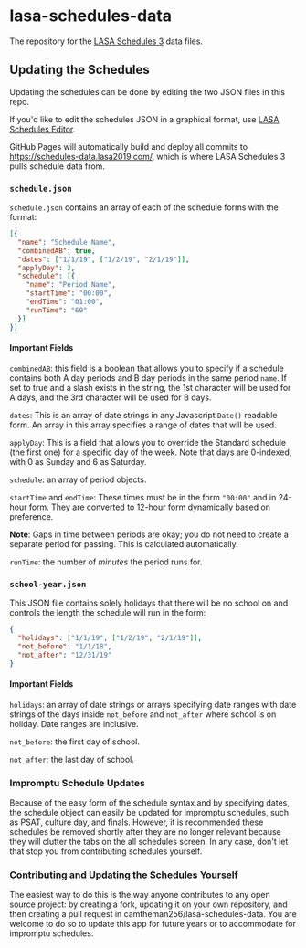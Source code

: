 # lasa-schedules-data
The repository for the [LASA Schedules 3](https://github.com/camtheman256/lasa-schedules-3) data files.

## Updating the Schedules

Updating the schedules can be done by editing the two JSON files in this repo.

If you'd like to edit the schedules JSON in a graphical format, use [LASA Schedules Editor](https://schedules-editor.lasa2019.com).

GitHub Pages will automatically build and deploy all commits to https://schedules-data.lasa2019.com/, which is where LASA Schedules 3 pulls schedule data from.

### `schedule.json`

`schedule.json` contains an array of each of the schedule forms with the format:

```json
[{
  "name": "Schedule Name",
  "combinedAB": true,
  "dates": ["1/1/19", ["1/2/19", "2/1/19"]],
  "applyDay": 3,
  "schedule": [{
    "name": "Period Name",
    "startTime": "00:00",
    "endTime": "01:00",
    "runTime": "60"
  }]
}]
```

#### Important Fields

`combinedAB`: this field is a boolean that allows you to specify if a schedule contains both A day periods and B day periods in the same period `name`. If set to true and a slash exists in the string, the 1st character will be used for A days, and the 3rd character will be used for B days.

`dates`: This is an array of date strings in any Javascript `Date()` readable form. An array in this array specifies a range of dates that will be used.

`applyDay`: This is a field that allows you to override the Standard schedule (the first one) for a specific day of the week. Note that days are 0-indexed, with 0 as Sunday and 6 as Saturday.

`schedule`: an array of period objects.

`startTime` and `endTime`: These times must be in the form `"00:00"` and in 24-hour form. They are converted to 12-hour form dynamically based on preference.

**Note**: Gaps in time between periods are okay; you do not need to create a separate period for passing. This is calculated automatically.

`runTime`: the number of _minutes_ the period runs for.

### `school-year.json`

This JSON file contains solely holidays that there will be no school on and controls the length the schedule will run in the form:

```json
{
  "holidays": ["1/1/19", ["1/2/19", "2/1/19"]],
  "not_before": "1/1/18",
  "not_after": "12/31/19"
}
```

#### Important Fields

`holidays`: an array of date strings or arrays specifying date ranges with date strings of the days inside `not_before` and `not_after` where school is on holiday. Date ranges are inclusive.

`not_before`: the first day of school.

`not_after`: the last day of school.

### Impromptu Schedule Updates

Because of the easy form of the schedule syntax and by specifying dates, the schedule object can easily be updated for impromptu schedules, such as PSAT, culture day, and finals. However, it is recommended these schedules be removed shortly after they are no longer relevant because they will clutter the tabs on the all schedules screen. In any case, don't let that stop you from contributing schedules yourself.

### Contributing and Updating the Schedules Yourself

The easiest way to do this is the way anyone contributes to any open source project: by creating a fork, updating it on your own repository, and then creating a pull request in camtheman256/lasa-schedules-data. You are welcome to do so to update this app for future years or to accommodate for impromptu schedules.
